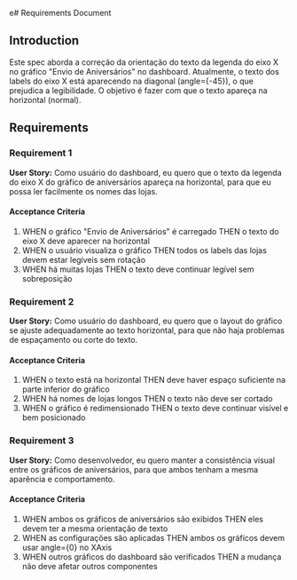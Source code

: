 e# Requirements Document

## Introduction

Este spec aborda a correção da orientação do texto da legenda do eixo X no gráfico "Envio de Aniversários" no dashboard. Atualmente, o texto dos labels do eixo X está aparecendo na diagonal (angle={-45}), o que prejudica a legibilidade. O objetivo é fazer com que o texto apareça na horizontal (normal).

## Requirements

### Requirement 1

**User Story:** Como usuário do dashboard, eu quero que o texto da legenda do eixo X do gráfico de aniversários apareça na horizontal, para que eu possa ler facilmente os nomes das lojas.

#### Acceptance Criteria

1. WHEN o gráfico "Envio de Aniversários" é carregado THEN o texto do eixo X deve aparecer na horizontal
2. WHEN o usuário visualiza o gráfico THEN todos os labels das lojas devem estar legíveis sem rotação
3. WHEN há muitas lojas THEN o texto deve continuar legível sem sobreposição

### Requirement 2

**User Story:** Como usuário do dashboard, eu quero que o layout do gráfico se ajuste adequadamente ao texto horizontal, para que não haja problemas de espaçamento ou corte do texto.

#### Acceptance Criteria

1. WHEN o texto está na horizontal THEN deve haver espaço suficiente na parte inferior do gráfico
2. WHEN há nomes de lojas longos THEN o texto não deve ser cortado
3. WHEN o gráfico é redimensionado THEN o texto deve continuar visível e bem posicionado

### Requirement 3

**User Story:** Como desenvolvedor, eu quero manter a consistência visual entre os gráficos de aniversários, para que ambos tenham a mesma aparência e comportamento.

#### Acceptance Criteria

1. WHEN ambos os gráficos de aniversários são exibidos THEN eles devem ter a mesma orientação de texto
2. WHEN as configurações são aplicadas THEN ambos os gráficos devem usar angle={0} no XAxis
3. WHEN outros gráficos do dashboard são verificados THEN a mudança não deve afetar outros componentes